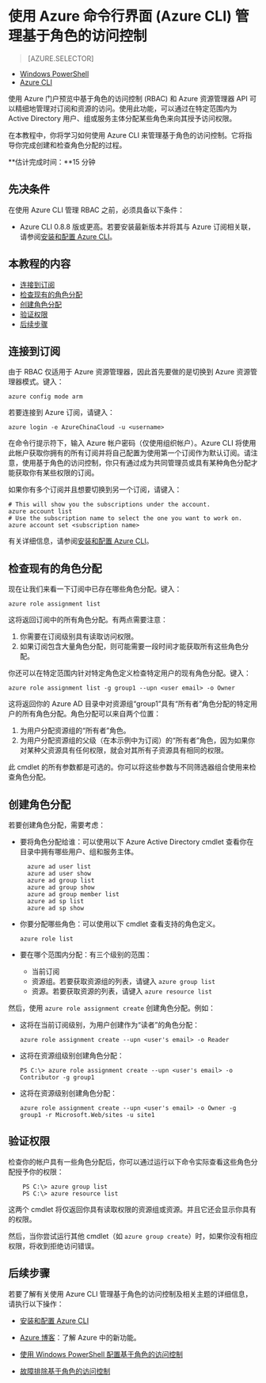 <properties
	pageTitle="使用 Azure 命令行界面管理基于角色的访问控制"
	description="使用 Azure 命令行界面管理基于角色的访问控制"
	services="azure-portal"
	documentationCenter="na"
	authors="IHenkel"
	manager="stevenpo"
	editor=""/>

<tags 
	ms.service="azure-portal" 
	ms.date="08/14/2015"
	wacn.date="10/03/2015"/>

# 使用 Azure 命令行界面 (Azure CLI) 管理基于角色的访问控制 #

> [AZURE.SELECTOR]
- [Windows PowerShell](/documentation/articles/role-based-access-control-powershell)
- [Azure CLI](/documentation/articles/role-based-access-control-xplat-cli)

使用 Azure 门户预览中基于角色的访问控制 (RBAC) 和 Azure 资源管理器 API 可以精细地管理对订阅和资源的访问。使用此功能，可以通过在特定范围内为 Active Directory 用户、组或服务主体分配某些角色来向其授予访问权限。

在本教程中，你将学习如何使用 Azure CLI 来管理基于角色的访问控制。它将指导你完成创建和检查角色分配的过程。

**估计完成时间：**15 分钟

## 先决条件 ##

在使用 Azure CLI 管理 RBAC 之前，必须具备以下条件：

- Azure CLI 0.8.8 版或更高。若要安装最新版本并将其与 Azure 订阅相关联，请参阅[安装和配置 Azure CLI](/documentation/articles/xplat-cli-install)。


## 本教程的内容 ##

* [连接到订阅](#connect)
* [检查现有的角色分配](#check)
* [创建角色分配](#create)
* [验证权限](#verify)
* [后续步骤](#next)

## <a id="connect"></a>连接到订阅 ##

由于 RBAC 仅适用于 Azure 资源管理器，因此首先要做的是切换到 Azure 资源管理器模式。键入：

    azure config mode arm

若要连接到 Azure 订阅，请键入：

    azure login -e AzureChinaCloud -u <username> 

在命令行提示符下，输入 Azure 帐户密码（仅使用组织帐户）。Azure CLI 将使用此帐户获取你拥有的所有订阅并将自己配置为使用第一个订阅作为默认订阅。请注意，使用基于角色的访问控制，你只有通过成为共同管理员或具有某种角色分配才能获取你有某些权限的订阅。

如果你有多个订阅并且想要切换到另一个订阅，请键入：

    # This will show you the subscriptions under the account.
    azure account list
    # Use the subscription name to select the one you want to work on.
    azure account set <subscription name>

有关详细信息，请参阅[安装和配置 Azure CLI](/documentation/articles/xplat-cli-install)。

## <a id="check"></a>检查现有的角色分配 ##

现在让我们来看一下订阅中已存在哪些角色分配。键入：

    azure role assignment list

这将返回订阅中的所有角色分配。有两点需要注意：

1. 你需要在订阅级别具有读取访问权限。
2. 如果订阅包含大量角色分配，则可能需要一段时间才能获取所有这些角色分配。

你还可以在特定范围内针对特定角色定义检查特定用户的现有角色分配。键入：

    azure role assignment list -g group1 --upn <user email> -o Owner

这将返回你的 Azure AD 目录中对资源组“group1”具有“所有者”角色分配的特定用户的所有角色分配。角色分配可以来自两个位置：

1. 为用户分配资源组的“所有者”角色。
2. 为用户分配资源组的父级（在本示例中为订阅）的“所有者”角色，因为如果你对某种父资源具有任何权限，就会对其所有子资源具有相同的权限。

此 cmdlet 的所有参数都是可选的。你可以将这些参数与不同筛选器组合使用来检查角色分配。

## <a id="create"></a>创建角色分配 ##

若要创建角色分配，需要考虑：

- 要将角色分配给谁：可以使用以下 Azure Active Directory cmdlet 查看你在目录中拥有哪些用户、组和服务主体。

	    
	    azure ad user list  
	    azure ad user show  
	    azure ad group list  
	    azure ad group show  
	    azure ad group member list  
	    azure ad sp list  
	    azure ad sp show  
    

- 你要分配哪些角色：可以使用以下 cmdlet 查看支持的角色定义。

    `azure role list`

- 要在哪个范围内分配：有三个级别的范围：

    - 当前订阅
    - 资源组。若要获取资源组的列表，请键入 `azure group list`
    - 资源。若要获取资源的列表，请键入 `azure resource list`

然后，使用 `azure role assignment create` 创建角色分配。例如：

 - 这将在当前订阅级别，为用户创建作为“读者”的角色分配：

    `azure role assignment create --upn <user's email> -o Reader`

- 这将在资源组级别创建角色分配：

    `PS C:\> azure role assignment create --upn <user's email> -o Contributor -g group1`

- 这将在资源级别创建角色分配：

    `azure role assignment create --upn <user's email> -o Owner -g group1 -r Microsoft.Web/sites -u site1`

## <a id="verify"></a>验证权限 ##

检查你的帐户具有一些角色分配后，你可以通过运行以下命令实际查看这些角色分配授予你的权限：
	
	    PS C:\> azure group list
	    PS C:\> azure resource list

这两个 cmdlet 将仅返回你具有读取权限的资源组或资源。并且它还会显示你具有的权限。

然后，当你尝试运行其他 cmdlet（如 `azure group create`）时，如果你没有相应权限，将收到拒绝访问错误。

## <a id="next"></a>后续步骤 ##

若要了解有关使用 Azure CLI 管理基于角色的访问控制及相关主题的详细信息，请执行以下操作：


- [安装和配置 Azure CLI](/documentation/articles/xplat-cli-install)


- [Azure 博客](http://blogs.msdn.com/windowsazure)：了解 Azure 中的新功能。
- [使用 Windows PowerShell 配置基于角色的访问控制](/documentation/articles/role-based-access-control-powershell)
- [故障排除基于角色的访问控制](/documentation/articles/role-based-access-control-troubleshooting)

<!---HONumber=71-->